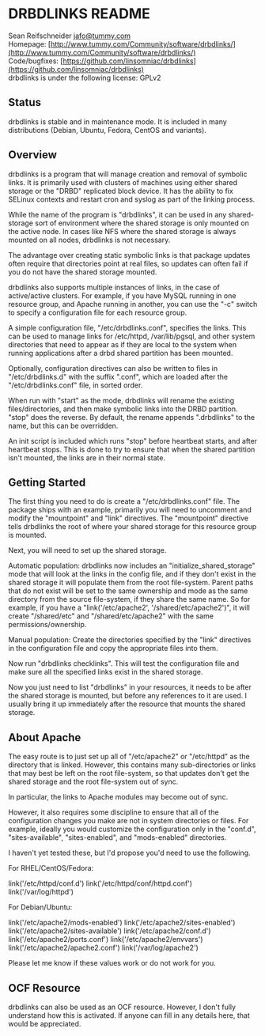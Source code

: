DRBDLINKS README
================

Sean Reifschneider <jafo@tummy.com>  
Homepage: [http://www.tummy.com/Community/software/drbdlinks/](http://www.tummy.com/Community/software/drbdlinks/)  
Code/bugfixes: [https://github.com/linsomniac/drbdlinks](https://github.com/linsomniac/drbdlinks)  
drbdlinks is under the following license: GPLv2

Status
------

drbdlinks is stable and in maintenance mode.  It is included in many
distributions (Debian, Ubuntu, Fedora, CentOS and variants).

Overview
--------

drbdlinks is a program that will manage creation and removal of symbolic
links.  It is primarily used with clusters of machines using either shared
storage or the "DRBD" replicated block device.  It has the ability to fix
SELinux contexts and restart cron and syslog as part of the linking
process.

While the name of the program is "drbdlinks", it can be used in any
shared-storage sort of environment where the shared storage is only mounted
on the active node.  In cases like NFS where the shared storage is always
mounted on all nodes, drbdlinks is not necessary.

The advantage over creating static symbolic links is that package updates
often require that directories point at real files, so updates can often
fail if you do not have the shared storage mounted.

drbdlinks also supports multiple instances of links, in the case of
active/active clusters.  For example, if you have MySQL running in one
resource group, and Apache running in another, you can use the "-c"
switch to specify a configuration file for each resource group.

A simple configuration file, "/etc/drbdlinks.conf", specifies the links.
This can be used to manage links for /etc/httpd, /var/lib/pgsql, and other
system directories that need to appear as if they are local to the system
when running applications after a drbd shared partition has been mounted.

Optionally, configuration directives can also be written to files in
"/etc/drbdlinks.d" with the suffix ".conf", which are loaded after the
"/etc/drbdlinks.conf" file, in sorted order.

When run with "start" as the mode, drbdlinks will rename the existing
files/directories, and then make symbolic links into the DRBD partition.
"stop" does the reverse.  By default, the rename appends ".drbdlinks" to
the name, but this can be overridden.

An init script is included which runs "stop" before heartbeat starts, and
after heartbeat stops.  This is done to try to ensure that when the shared
partition isn't mounted, the links are in their normal state.

Getting Started
---------------

The first thing you need to do is create a "/etc/drbdlinks.conf" file.  The
package ships with an example, primarily you will need to uncomment and
modify the "mountpoint" and "link" directives.  The "mountpoint" directive
tells drbdlinks the root of where your shared storage for this resource
group is mounted.

Next, you will need to set up the shared storage.

Automatic population: drbdlinks now includes an "initialize_shared_storage"
mode that will look at the links in the config file, and if they don't
exist in the shared storage it will populate them from the root
file-system.  Parent paths that do not exist will be set to the same
ownership and mode as the same directory from the source file-system, if
they share the same name.  So for example, if you have a
"link('/etc/apache2', '/shared/etc/apache2')", it will create "/shared/etc"
and "/shared/etc/apache2" with the same permissions/ownership.

Manual population: Create the directories specified by the "link" directives
in the configuration file and copy the appropriate files into them.


Now run "drbdlinks checklinks".  This will test the configuration file and
make sure all the specified links exist in the shared storage.

Now you just need to list "drbdlinks" in your resources, it needs to be
after the shared storage is mounted, but before any references to it are
used.  I usually bring it up immediately after the resource that mounts the
shared storage.

About Apache
------------

The easy route is to just set up all of "/etc/apache2" or "/etc/httpd" as
the directory that is linked.  However, this contains many sub-directories
or links that may best be left on the root file-system, so that updates
don't get the shared storage and the root file-system out of sync.

In particular, the links to Apache modules may become out of sync.

However, it also requires some discipline to ensure that all of the
configuration changes you make are not in system directories or files.  For
example, ideally you would customize the configuration only in the
"conf.d", "sites-available", "sites-enabled", and "mods-enabled"
directories.

I haven't yet tested these, but I'd propose you'd need to use the
following.

For RHEL/CentOS/Fedora:

   link('/etc/httpd/conf.d')
   link('/etc/httpd/conf/httpd.conf')
   link('/var/log/httpd')

For Debian/Ubuntu:

   link('/etc/apache2/mods-enabled')
   link('/etc/apache2/sites-enabled')
   link('/etc/apache2/sites-available')
   link('/etc/apache2/conf.d')
   link('/etc/apache2/ports.conf')
   link('/etc/apache2/envvars')
   link('/etc/apache2/apache2.conf')
   link('/var/log/apache2')

Please let me know if these values work or do not work for you.

OCF Resource
------------

drbdlinks can also be used as an OCF resource.  However, I don't fully
understand how this is activated.  If anyone can fill in any details here,
that would be appreciated.
